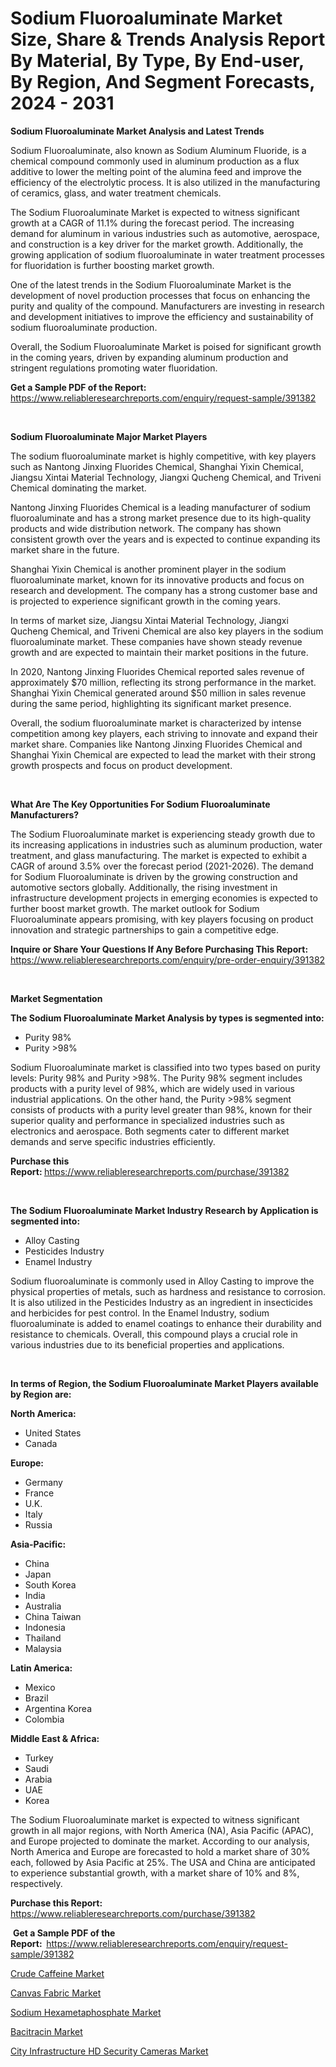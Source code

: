 <p><h1>Sodium Fluoroaluminate Market Size, Share & Trends Analysis Report By Material, By Type, By End-user, By Region, And Segment Forecasts, 2024 - 2031</h1></p><p><strong>Sodium Fluoroaluminate Market Analysis and Latest Trends</strong></p>
<p><p>Sodium Fluoroaluminate, also known as Sodium Aluminum Fluoride, is a chemical compound commonly used in aluminum production as a flux additive to lower the melting point of the alumina feed and improve the efficiency of the electrolytic process. It is also utilized in the manufacturing of ceramics, glass, and water treatment chemicals.</p><p>The Sodium Fluoroaluminate Market is expected to witness significant growth at a CAGR of 11.1% during the forecast period. The increasing demand for aluminum in various industries such as automotive, aerospace, and construction is a key driver for the market growth. Additionally, the growing application of sodium fluoroaluminate in water treatment processes for fluoridation is further boosting market growth.</p><p>One of the latest trends in the Sodium Fluoroaluminate Market is the development of novel production processes that focus on enhancing the purity and quality of the compound. Manufacturers are investing in research and development initiatives to improve the efficiency and sustainability of sodium fluoroaluminate production.</p><p>Overall, the Sodium Fluoroaluminate Market is poised for significant growth in the coming years, driven by expanding aluminum production and stringent regulations promoting water fluoridation.</p></p>
<p><strong>Get a Sample PDF of the Report:&nbsp;</strong> <a href="https://www.reliableresearchreports.com/enquiry/request-sample/391382">https://www.reliableresearchreports.com/enquiry/request-sample/391382</a></p>
<p>&nbsp;</p>
<p><strong>Sodium Fluoroaluminate Major Market Players</strong></p>
<p><p>The sodium fluoroaluminate market is highly competitive, with key players such as Nantong Jinxing Fluorides Chemical, Shanghai Yixin Chemical, Jiangsu Xintai Material Technology, Jiangxi Qucheng Chemical, and Triveni Chemical dominating the market.</p><p>Nantong Jinxing Fluorides Chemical is a leading manufacturer of sodium fluoroaluminate and has a strong market presence due to its high-quality products and wide distribution network. The company has shown consistent growth over the years and is expected to continue expanding its market share in the future.</p><p>Shanghai Yixin Chemical is another prominent player in the sodium fluoroaluminate market, known for its innovative products and focus on research and development. The company has a strong customer base and is projected to experience significant growth in the coming years.</p><p>In terms of market size, Jiangsu Xintai Material Technology, Jiangxi Qucheng Chemical, and Triveni Chemical are also key players in the sodium fluoroaluminate market. These companies have shown steady revenue growth and are expected to maintain their market positions in the future.</p><p>In 2020, Nantong Jinxing Fluorides Chemical reported sales revenue of approximately $70 million, reflecting its strong performance in the market. Shanghai Yixin Chemical generated around $50 million in sales revenue during the same period, highlighting its significant market presence.</p><p>Overall, the sodium fluoroaluminate market is characterized by intense competition among key players, each striving to innovate and expand their market share. Companies like Nantong Jinxing Fluorides Chemical and Shanghai Yixin Chemical are expected to lead the market with their strong growth prospects and focus on product development.</p></p>
<p>&nbsp;</p>
<p><strong>What Are The Key Opportunities For Sodium Fluoroaluminate Manufacturers?</strong></p>
<p><p>The Sodium Fluoroaluminate market is experiencing steady growth due to its increasing applications in industries such as aluminum production, water treatment, and glass manufacturing. The market is expected to exhibit a CAGR of around 3.5% over the forecast period (2021-2026). The demand for Sodium Fluoroaluminate is driven by the growing construction and automotive sectors globally. Additionally, the rising investment in infrastructure development projects in emerging economies is expected to further boost market growth. The market outlook for Sodium Fluoroaluminate appears promising, with key players focusing on product innovation and strategic partnerships to gain a competitive edge.</p></p>
<p><strong>Inquire or Share Your Questions If Any Before Purchasing This Report:</strong> <a href="https://www.reliableresearchreports.com/enquiry/pre-order-enquiry/391382">https://www.reliableresearchreports.com/enquiry/pre-order-enquiry/391382</a></p>
<p>&nbsp;</p>
<p><strong>Market Segmentation</strong></p>
<p><strong>The Sodium Fluoroaluminate Market Analysis by types is segmented into:</strong></p>
<p><ul><li>Purity 98%</li><li>Purity >98%</li></ul></p>
<p><p>Sodium Fluoroaluminate market is classified into two types based on purity levels: Purity 98% and Purity >98%. The Purity 98% segment includes products with a purity level of 98%, which are widely used in various industrial applications. On the other hand, the Purity >98% segment consists of products with a purity level greater than 98%, known for their superior quality and performance in specialized industries such as electronics and aerospace. Both segments cater to different market demands and serve specific industries efficiently.</p></p>
<p><strong>Purchase this Report:&nbsp;</strong><a href="https://www.reliableresearchreports.com/purchase/391382">https://www.reliableresearchreports.com/purchase/391382</a></p>
<p>&nbsp;</p>
<p><strong>The Sodium Fluoroaluminate Market Industry Research by Application is segmented into:</strong></p>
<p><ul><li>Alloy Casting</li><li>Pesticides Industry</li><li>Enamel Industry</li></ul></p>
<p><p>Sodium fluoroaluminate is commonly used in Alloy Casting to improve the physical properties of metals, such as hardness and resistance to corrosion. It is also utilized in the Pesticides Industry as an ingredient in insecticides and herbicides for pest control. In the Enamel Industry, sodium fluoroaluminate is added to enamel coatings to enhance their durability and resistance to chemicals. Overall, this compound plays a crucial role in various industries due to its beneficial properties and applications.</p></p>
<p>&nbsp;</p>
<p><strong>In terms of Region, the Sodium Fluoroaluminate Market Players available by Region are:</strong></p>
<p>
    <p> <strong> North America: </strong>
        <ul>
            <li>United States</li>
            <li>Canada</li>
        </ul>
        </p> 
    <p> <strong> Europe: </strong>
        <ul>
            <li>Germany</li>
            <li>France</li>
            <li>U.K.</li>
            <li>Italy</li>
            <li>Russia</li>
        </ul>
        </p> 
    <p> <strong> Asia-Pacific: </strong>
        <ul>
            <li>China</li>
            <li>Japan</li>
            <li>South Korea</li>
            <li>India</li>
            <li>Australia</li>
            <li>China Taiwan</li>
            <li>Indonesia</li>
            <li>Thailand</li>
            <li>Malaysia</li>
        </ul>
        </p> 
    <p> <strong> Latin America: </strong>
        <ul>
            <li>Mexico</li>
            <li>Brazil</li>
            <li>Argentina Korea</li>
            <li>Colombia</li>
        </ul>
        </p> 
    <p> <strong> Middle East & Africa: </strong>
        <ul>
            <li>Turkey</li>
            <li>Saudi</li>
            <li>Arabia</li>
            <li>UAE</li>
            <li>Korea</li>
        </ul>
    </p>
    </p>
<p><p>The Sodium Fluoroaluminate market is expected to witness significant growth in all major regions, with North America (NA), Asia Pacific (APAC), and Europe projected to dominate the market. According to our analysis, North America and Europe are forecasted to hold a market share of 30% each, followed by Asia Pacific at 25%. The USA and China are anticipated to experience substantial growth, with a market share of 10% and 8%, respectively.</p></p>
<p><strong>Purchase this Report: </strong><a href="https://www.reliableresearchreports.com/purchase/391382">https://www.reliableresearchreports.com/purchase/391382</a></p>
<p>&nbsp;<strong>Get a Sample PDF of the Report:&nbsp;&nbsp;</strong><a href="https://www.reliableresearchreports.com/enquiry/request-sample/391382">https://www.reliableresearchreports.com/enquiry/request-sample/391382</a></p>
<p><strong></strong></p>
<p><p><a href="https://github.com/mauripalmi/Market-Research-Report-List-2/blob/main/crude-caffeine-market.md">Crude Caffeine Market</a></p><p><a href="https://view.publitas.com/reportprime-1/canvas-fabric-market-research-report-reveals-the-latest-trends-and-opportunities-of-this-market-for-period-from-2024-2031/">Canvas Fabric Market</a></p><p><a href="https://view.publitas.com/reportprime-1/sodium-hexametaphosphate-market-size-growth-and-forecast-from-2024-2031/">Sodium Hexametaphosphate Market</a></p><p><a href="https://github.com/nicoletavirag/Market-Research-Report-List-2/blob/main/bacitracin-market.md">Bacitracin Market</a></p><p><a href="https://thundering-castanet-c65.notion.site/City-Infrastructure-HD-Security-Cameras-Market-Size-and-Examines-its-Market-Scope-with-a-Primary-F-8f0c1d7f036040568ad0d6447b904a06">City Infrastructure HD Security Cameras Market</a></p></p>